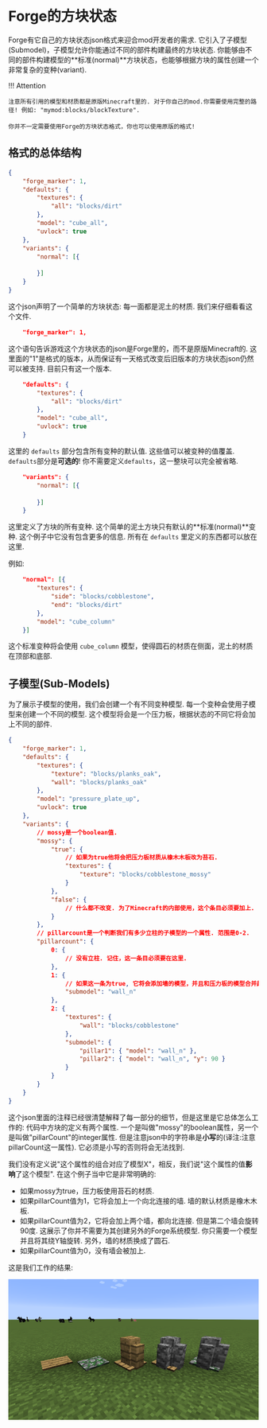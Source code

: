 Forge的方块状态
===================

Forge有它自己的方块状态json格式来迎合mod开发者的需求. 它引入了子模型(Submodel)，子模型允许你能通过不同的部件构建最终的方块状态. 你能够由不同的部件构建模型的**标准(normal)**方块状态，也能够根据方块的属性创建一个非常复杂的变种(variant).


!!! Attention

	注意所有引用的模型和材质都是原版Minecraft里的. 对于你自己的mod.你需要使用完整的路径! 例如: "mymod:blocks/blockTexture".

	你并不一定需要使用Forge的方块状态格式，你也可以使用原版的格式!

## 格式的总体结构

```json
{
	"forge_marker": 1,
	"defaults": {
		"textures": {
			"all": "blocks/dirt"
		},
		"model": "cube_all",
		"uvlock": true
	},
	"variants": {
		"normal": [{

		}]
	}
}
```

这个json声明了一个简单的方块状态: 每一面都是泥土的材质. 我们来仔细看看这个文件.

```json
	"forge_marker": 1,
```

这个语句告诉游戏这个方块状态的json是Forge里的，而不是原版Minecraft的.
这里面的"1"是格式的版本，从而保证有一天格式改变后旧版本的方块状态json仍然可以被支持. 目前只有这一个版本.

```json
	"defaults": {
		"textures": {
			"all": "blocks/dirt"
		},
		"model": "cube_all",
		"uvlock": true
	}
```

这里的 `defaults` 部分包含所有变种的默认值. 这些值可以被变种的值覆盖. `defaults`部分是**可选的**! 你不需要定义`defaults`，这一整块可以完全被省略.

```json
	"variants": {
		"normal": [{

		}]
	}
```
这里定义了方块的所有变种. 这个简单的泥土方块只有默认的**标准(normal)**变种. 这个例子中它没有包含更多的信息. 所有在 `defaults` 里定义的东西都可以放在这里.

例如:
```json
	"normal": [{
		"textures": {
			"side": "blocks/cobblestone",
			"end": "blocks/dirt"
		},
		"model": "cube_column"
	}]
```

这个标准变种将会使用 `cube_column` 模型，使得圆石的材质在侧面，泥土的材质在顶部和底部.

## 子模型(Sub-Models)

为了展示子模型的使用，我们会创建一个有不同变种模型. 每一个变种会使用子模型来创建一个不同的模型.
这个模型将会是一个压力板，根据状态的不同它将会加上不同的部件.

```json
{
	"forge_marker": 1,
	"defaults": {
		"textures": {
			"texture": "blocks/planks_oak",
			"wall": "blocks/planks_oak"
		},
		"model": "pressure_plate_up",
		"uvlock": true
	},
	"variants": {
		// mossy是一个boolean值.
		"mossy": {
			"true": {
				// 如果为true他将会把压力板材质从橡木木板改为苔石.
				"textures": {
					"texture": "blocks/cobblestone_mossy"
				}
			},
			"false": {
				// 什么都不改变. 为了Minecraft的内部使用，这个条目必须要加上.
			}
		},
		// pillarcount是一个判断我们有多少立柱的子模型的一个属性. 范围是0-2.
		"pillarcount": {
			0: {
				// 没有立柱. 记住，这一条目必须要在这里.
			},
			1: {
				// 如果这一条为true, 它将会添加墙的模型，并且和压力板的模型合并起来.
				"submodel": "wall_n"
			},
			2: {
				"textures": {
					"wall": "blocks/cobblestone"
				},
				"submodel": {
					"pillar1": { "model": "wall_n" },
					"pillar2": { "model": "wall_n", "y": 90 }
				}
			}
		}
	}
}
```

这个json里面的注释已经很清楚解释了每一部分的细节，但是这里是它总体怎么工作的: 代码中方块的定义有两个属性. 一个是叫做"mossy"的boolean属性，另一个是叫做"pillarCount"的integer属性. 但是注意json中的字符串是**小写**的(译注:注意pillarCount这一属性). 它必须是小写的否则将会无法找到.

我们没有定义说"这个属性的组合对应了模型X"，相反，我们说"这个属性的值**影响**了这个模型". 在这个例子当中它是非常明确的:

- 如果mossy为true，压力板使用苔石的材质.
- 如果pillarCount值为1，它将会加上一个向北连接的墙. 墙的默认材质是橡木木板.
- 如果pillarCount值为2，它将会加上两个墙，都向北连接. 但是第二个墙会旋转90度. 这展示了你并不需要为其创建另外的Forge系统模型. 你只需要一个模型并且将其绕Y轴旋转. 另外，墙的材质换成了圆石.
- 如果pillarCount值为0，没有墙会被加上.

这是我们工作的结果:

![The model in different variations](example.png)
